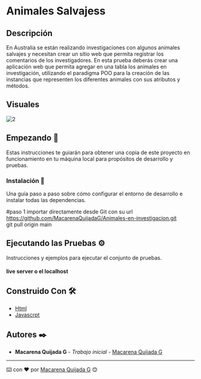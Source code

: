 # Animales Salvajess

## Descripción

En Australia se están realizando investigaciones con algunos animales salvajes y necesitan crear un sitio web que permita registrar los comentarios de los investigadores. En esta prueba deberás crear una aplicación web que permita agregar en una tabla los animales en investigación, 
utilizando el paradigma POO para la creación de las instancias que representen los diferentes animales con sus atributos y métodos.

## Visuales 

![2](https://github.com/MacarenaQuijadaG/Datos-Usuarios/assets/50925916/ed59631a-92e7-4543-927b-ec5e89868921)


## Empezando 🚀

Estas instrucciones te guiarán para obtener una copia de este proyecto en funcionamiento en tu máquina local para propósitos de desarrollo y pruebas.


### Instalación 🔧

Una guía paso a paso sobre cómo configurar el entorno de desarrollo e instalar todas las dependencias.

#paso 1
importar directamente desde Git con su url https://github.com/MacarenaQuijadaG/Animales-en-investigacion.git                                      
git pull origin main

## Ejecutando las Pruebas ⚙️

Instrucciones y ejemplos para ejecutar el conjunto de pruebas.

#### live server o el localhost

## Construido Con 🛠️

- [Html](https://developer.mozilla.org/en-US/docs/Web/HTML) 
- [Javascrpt](https://developer.mozilla.org/es/docs/Web/JavaScript)
  

## Autores ✒️

- **Macarena Quijada G** - _Trabajo inicial_ - [Macarena Quijada G](https://github.com/MacarenaQuijadaG)

---

⌨️ con ❤️ por [Macarena Quijada G](https://github.com/MacarenaQuijadaG) 😊
